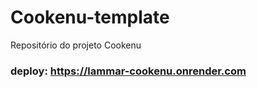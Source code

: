 # Cookenu-template

Repositório do projeto Cookenu

### deploy: https://lammar-cookenu.onrender.com
